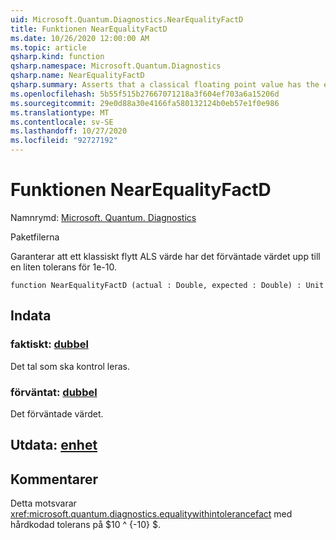 ```yaml
---
uid: Microsoft.Quantum.Diagnostics.NearEqualityFactD
title: Funktionen NearEqualityFactD
ms.date: 10/26/2020 12:00:00 AM
ms.topic: article
qsharp.kind: function
qsharp.namespace: Microsoft.Quantum.Diagnostics
qsharp.name: NearEqualityFactD
qsharp.summary: Asserts that a classical floating point value has the expected value up to a small tolerance of 1e-10.
ms.openlocfilehash: 5b55f515b27667071218a3f604ef703a6a15206d
ms.sourcegitcommit: 29e0d88a30e4166fa580132124b0eb57e1f0e986
ms.translationtype: MT
ms.contentlocale: sv-SE
ms.lasthandoff: 10/27/2020
ms.locfileid: "92727192"
---
```

# <a name="nearequalityfactd-function"></a>Funktionen NearEqualityFactD

Namnrymd: [Microsoft. Quantum. Diagnostics](xref:Microsoft.Quantum.Diagnostics)

Paketfilerna [](https://nuget.org/packages/)


Garanterar att ett klassiskt flytt ALS värde har det förväntade värdet upp till en liten tolerans för 1e-10.

```qsharp
function NearEqualityFactD (actual : Double, expected : Double) : Unit
```


## <a name="input"></a>Indata

### <a name="actual--double"></a>faktiskt: [dubbel](xref:microsoft.quantum.lang-ref.double)

Det tal som ska kontrol leras.


### <a name="expected--double"></a>förväntat: [dubbel](xref:microsoft.quantum.lang-ref.double)

Det förväntade värdet.



## <a name="output--unit"></a>Utdata: [enhet](xref:microsoft.quantum.lang-ref.unit)



## <a name="remarks"></a>Kommentarer

Detta motsvarar <xref:microsoft.quantum.diagnostics.equalitywithintolerancefact> med hårdkodad tolerans på $10 ^ {-10} $.